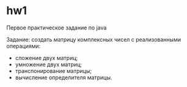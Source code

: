 # hw1
Первое практическое задание по java

Задание: создать матрицу комплексных чисел с реализованными операциями:
  - сложение двух матриц;
  - умножение двух матриц;
  - транспонирование матрицы;
  - вычисление определителя матрицы.
